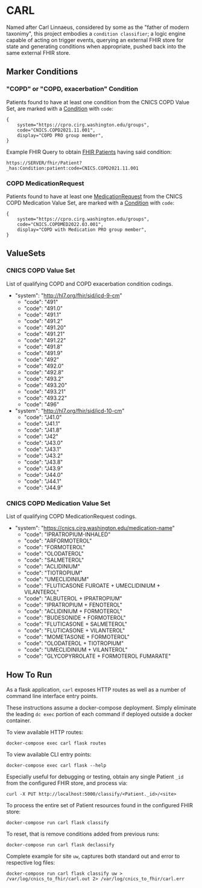 # CARL
Named after Carl Linnaeus, considered by some as the "father of modern taxonimy", this project
embodies a `condition classifier`; a logic engine capable of acting on trigger events, querying
an external FHIR store for state and generating conditions when appropriate, pushed back into
the same external FHIR store.

## Marker Conditions
### "COPD" or "COPD, exacerbation" Condition

Patients found to have at least one condition from the CNICS COPD Value Set,
are marked with a [Condition](https://www.hl7.org/fhir/condition.html) with `code`:

```
{
    system="https://cpro.cirg.washington.edu/groups",
    code="CNICS.COPD2021.11.001",
    display="COPD PRO group member",
}
```

Example FHIR Query to obtain [FHIR Patients](https://www.hl7.org/fhir/patient.html) having said condition:
```
https://SERVER/fhir/Patient?_has:Condition:patient:code=CNICS.COPD2021.11.001
```
### COPD MedicationRequest

Patients found to have at least one [MedicationRequest](https://www.hl7.org/fhir/medicationrequest.html)
from the CNICS COPD Medication Value Set, are marked with a
[Condition](https://www.hl7.org/fhir/condition.html) with `code`:

```
{
    system="https://cpro.cirg.washington.edu/groups",
    code="CNICS.COPDMED2022.03.001",
    display="COPD with Medication PRO group member",
}
```

## ValueSets
### CNICS COPD Value Set
List of qualifying COPD and COPD exacerbation condition codings.
- "system": "http://hl7.org/fhir/sid/icd-9-cm"
  - "code": "491"
  - "code": "491.0"
  - "code": "491.1"
  - "code": "491.2"
  - "code": "491.20"
  - "code": "491.21"
  - "code": "491.22"
  - "code": "491.8"
  - "code": "491.9"
  - "code": "492"
  - "code": "492.0"
  - "code": "492.8"
  - "code": "493.2"
  - "code": "493.20"
  - "code": "493.21"
  - "code": "493.22"
  - "code": "496"
- "system": "http://hl7.org/fhir/sid/icd-10-cm"
  - "code": "J41.0"
  - "code": "J41.1"
  - "code": "J41.8"
  - "code": "J42"
  - "code": "J43.0"
  - "code": "J43.1"
  - "code": "J43.2"
  - "code": "J43.8"
  - "code": "J43.9"
  - "code": "J44.0"
  - "code": "J44.1"
  - "code": "J44.9"

### CNICS COPD Medication Value Set
List of qualifying COPD MedicationRequest codings.
- "system": "https://cnics.cirg.washington.edu/medication-name"
  - "code": "IPRATROPIUM-INHALED"
  - "code": "ARFORMOTEROL"
  - "code": "FORMOTEROL"
  - "code": "OLODATEROL"
  - "code": "SALMETEROL"
  - "code": "ACLIDINIUM"
  - "code": "TIOTROPIUM"
  - "code": "UMECLIDINIUM"
  - "code": "FLUTICASONE FUROATE + UMECLIDINIUM + VILANTEROL"
  - "code": "ALBUTEROL + IPRATROPIUM"
  - "code": "IPRATROPIUM +  FENOTEROL"
  - "code": "ACLIDINIUM + FORMOTEROL"
  - "code": "BUDESONIDE + FORMOTEROL"
  - "code": "FLUTICASONE + SALMETEROL"
  - "code": "FLUTICASONE + VILANTEROL"
  - "code": "MOMETASONE + FORMOTEROL"
  - "code": "OLODATEROL + TIOTROPIUM"
  - "code": "UMECLIDINIUM +  VILANTEROL"
  - "code": "GLYCOPYRROLATE + FORMOTEROL FUMARATE"


## How To Run
As a flask application, `carl` exposes HTTP routes as well as a number of command line
interface entry points.

These instructions assume a docker-compose deployment.  Simply eliminate the leading `dc exec`
portion of each command if deployed outside a docker container.

To view available HTTP routes:
```
docker-compose exec carl flask routes
```

To view available CLI entry points:
```
docker-compose exec carl flask --help
```

Especially useful for debugging or testing, obtain any single Patient `_id` from the configured
FHIR store, and process via:
```
curl -X PUT http://localhost:5000/classify/<Patient._id>/<site>
```

To process the entire set of Patient resources found in the configured FHIR store:
```
docker-compose run carl flask classify
```

To reset, that is remove conditions added from previous runs:
```
docker-compose run carl flask declassify
```

Complete example for site `uw`, captures both standard out and error to respective log files:
```
docker-compose run carl flask classify uw > /var/log/cnics_to_fhir/carl.out 2> /var/log/cnics_to_fhir/carl.err
```
